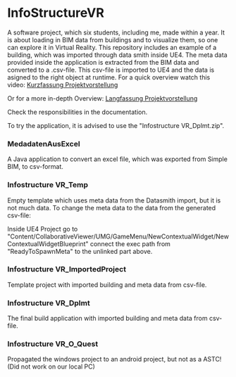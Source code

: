 # InfoStructureVR
A software project, which six students, including me, made within a year. It is about loading in BIM data from buildings and to visualize them, so one can explore it in Virtual Reality. This repository includes an example of a building, which was imported through data smith inside UE4. The meta data provided inside the application is extracted from the BIM data and converted to a .csv-file. This csv-file is imported to UE4 and the data is asigned to the right object at runtime.
For a quick overview watch this video: [Kurzfassung Projektvorstellung](https://www.youtube.com/watch?v=K2HljHToOYE)

Or for a more in-depth Overview: [Langfassung Projektvorstellung](https://www.youtube.com/watch?v=XiuTpeqzIp0)

Check the responsibilities in the documentation.

To try the application, it is advised to use the "Infostructure VR_Dplmt.zip".

### MedadatenAusExcel

A Java application to convert an excel file, which was exported from Simple BIM, to csv-format.

### Infostructure VR_Temp

Empty template which uses meta data from the Datasmith import, but it is not much data. To change the meta data to the data from the generated csv-file:

Inside UE4 Project go to "Content/CollaborativeViewer/UMG/GameMenu/NewContextualWidget/NewContextualWidgetBlueprint"
connect the exec path from "ReadyToSpawnMeta" to the unlinked part above.

### Infostructure VR_ImportedProject

Template project with imported building and meta data from csv-file.

### Infostructure VR_Dplmt

The final build application with imported building and meta data from csv-file.

### Infostructure VR_O_Quest

Propagated the windows project to an android project, but not as a ASTC! (Did not work on our local PC)

